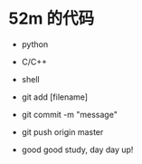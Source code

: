 # 52m 的代码
* python
* C/C++
* shell



* git add [filename]
* git commit -m "message"
* git push origin master


* good good study, day day up!










 
